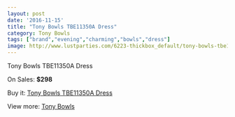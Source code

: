 ```yaml
---
layout: post
date: '2016-11-15'
title: "Tony Bowls TBE11350A Dress"
category: Tony Bowls
tags: ["brand","evening","charming","bowls","dress"]
image: http://www.lustparties.com/6223-thickbox_default/tony-bowls-tbe11350a-dress.jpg
---
```

Tony Bowls TBE11350A Dress

On Sales: **$298**
<a href="https://www.lustparties.com/en/tony-bowls/2134-tony-bowls-tbe11350a-dress.html"><amp-img layout="responsive" width="600" height="600" src="//www.lustparties.com/6223-thickbox_default/tony-bowls-tbe11350a-dress.jpg" alt="Tony Bowls TBE11350A Dress 0" /></a>

Buy it: [Tony Bowls TBE11350A Dress](https://www.lustparties.com/en/tony-bowls/2134-tony-bowls-tbe11350a-dress.html "Tony Bowls TBE11350A Dress")

View more: [Tony Bowls](https://www.lustparties.com/en/5-tony-bowls "Tony Bowls")